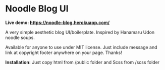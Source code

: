 # Noodle Blog UI

**Live demo: https://noodle-blog.herokuapp.com/**

A very simple aesthetic blog UI/boilerplate.
Inspired by Hanamaru Udon noodle soups.

Available for anyone to use under MIT license.
Just include message and link at copyright footer anywhere on your page.
Thanks!

**Installation:**
Just copy html from /public folder
and Scss from /scss folder
